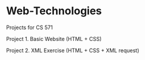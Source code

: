 # Web-Technologies

Projects for CS 571

Project 1. Basic Website (HTML + CSS)

Project 2. XML Exercise (HTML + CSS + XML request)